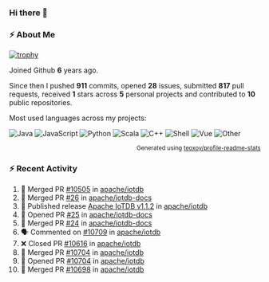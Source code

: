 ### Hi there 👋

### :zap: About Me

[![trophy](https://github-profile-trophy.vercel.app/?username=HTHou&theme=onedark)](https://github.com/ryo-ma/github-profile-trophy)
   
Joined Github **6** years ago.

Since then I pushed **911** commits, opened **28** issues, submitted **817** pull requests, received **1** stars across **5** personal projects and contributed to **10** public repositories.

Most used languages across my projects:

![Java](https://img.shields.io/static/v1?style=flat-square&label=%E2%A0%80&color=555&labelColor=%23b07219&message=Java%EF%B8%B194.4%25)
![JavaScript](https://img.shields.io/static/v1?style=flat-square&label=%E2%A0%80&color=555&labelColor=%23f1e05a&message=JavaScript%EF%B8%B11.4%25)
![Python](https://img.shields.io/static/v1?style=flat-square&label=%E2%A0%80&color=555&labelColor=%233572A5&message=Python%EF%B8%B10.7%25)
![Scala](https://img.shields.io/static/v1?style=flat-square&label=%E2%A0%80&color=555&labelColor=%23c22d40&message=Scala%EF%B8%B10.6%25)
![C++](https://img.shields.io/static/v1?style=flat-square&label=%E2%A0%80&color=555&labelColor=%23f34b7d&message=C%2B%2B%EF%B8%B10.6%25)
![Shell](https://img.shields.io/static/v1?style=flat-square&label=%E2%A0%80&color=555&labelColor=%2389e051&message=Shell%EF%B8%B10.4%25)
![Vue](https://img.shields.io/static/v1?style=flat-square&label=%E2%A0%80&color=555&labelColor=%2341b883&message=Vue%EF%B8%B10.3%25)
![Other](https://img.shields.io/static/v1?style=flat-square&label=%E2%A0%80&color=555&labelColor=%23ededed&message=Other%EF%B8%B11.2%25)

<p align="right"><sub>Generated using <a href="https://github.com/marketplace/actions/profile-readme-stats">teoxoy/profile-readme-stats</a></sub></p>


<!--![](https://github.com/HTHou/HTHou/blob/output/github-contribution-grid-snake.svg)-->

<!--![Haonan Hou's github stats](https://github-readme-stats.vercel.app/api?username=HTHou&count_private=true&show_icons=true&theme=onedark)-->

<!--![Haonan Hou's wakatime stats](https://github-readme-stats.vercel.app/api/wakatime?username=HTHou&layout=compact&theme=onedark)-->

<!--![Top Langs](https://github-readme-stats.vercel.app/api/top-langs/?username=HTHou&theme=onedark&layout=compact)-->

### :zap: Recent Activity
<!--START_SECTION:activity-->
1. 🎉 Merged PR [#10505](https://github.com/apache/iotdb/pull/10505) in [apache/iotdb](https://github.com/apache/iotdb)
2. 🎉 Merged PR [#26](https://github.com/apache/iotdb-docs/pull/26) in [apache/iotdb-docs](https://github.com/apache/iotdb-docs)
3. 🚀 Published release [Apache IoTDB v1.1.2](https://github.com/apache/iotdb/releases/tag/v1.1.2) in [apache/iotdb](https://github.com/apache/iotdb)
4. 💪 Opened PR [#25](https://github.com/apache/iotdb-docs/pull/25) in [apache/iotdb-docs](https://github.com/apache/iotdb-docs)
5. 🎉 Merged PR [#24](https://github.com/apache/iotdb-docs/pull/24) in [apache/iotdb-docs](https://github.com/apache/iotdb-docs)
6. 🗣 Commented on [#10709](https://github.com/apache/iotdb/pull/10709#issuecomment-1655234719) in [apache/iotdb](https://github.com/apache/iotdb)
7. ❌ Closed PR [#10616](https://github.com/apache/iotdb/pull/10616) in [apache/iotdb](https://github.com/apache/iotdb)
8. 🎉 Merged PR [#10704](https://github.com/apache/iotdb/pull/10704) in [apache/iotdb](https://github.com/apache/iotdb)
9. 💪 Opened PR [#10704](https://github.com/apache/iotdb/pull/10704) in [apache/iotdb](https://github.com/apache/iotdb)
10. 🎉 Merged PR [#10698](https://github.com/apache/iotdb/pull/10698) in [apache/iotdb](https://github.com/apache/iotdb)
<!--END_SECTION:activity-->

<!--
**HTHou/HTHou** is a ✨ _special_ ✨ repository because its `README.md` (this file) appears on your GitHub profile.

Here are some ideas to get you started:

- 🔭 I’m currently working on ...
- 🌱 I’m currently learning ...
- 👯 I’m looking to collaborate on ...
- 🤔 I’m looking for help with ...
- 💬 Ask me about ...
- 📫 How to reach me: ...
- 😄 Pronouns: ...
- ⚡ Fun fact: ...
-->
